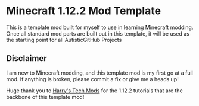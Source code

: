 # Minecraft 1.12.2 Mod Template
This is a template mod built for myself to use in learning Minecraft modding. Once all standard mod parts are built out in this template, it will be used as the starting point for all AutisticGitHub Projects
## Disclaimer
I am new to Minecraft modding, and this template mod is my first go at a full mod. If anything is broken, please commit a fix or give me a heads up!

Huge thank you to [Harry's Tech Mods](https://www.youtube.com/channel/UCUAawSqNFBEj-bxguJyJL9g) for the 1.12.2 tutorials that are the backbone of this template mod!
